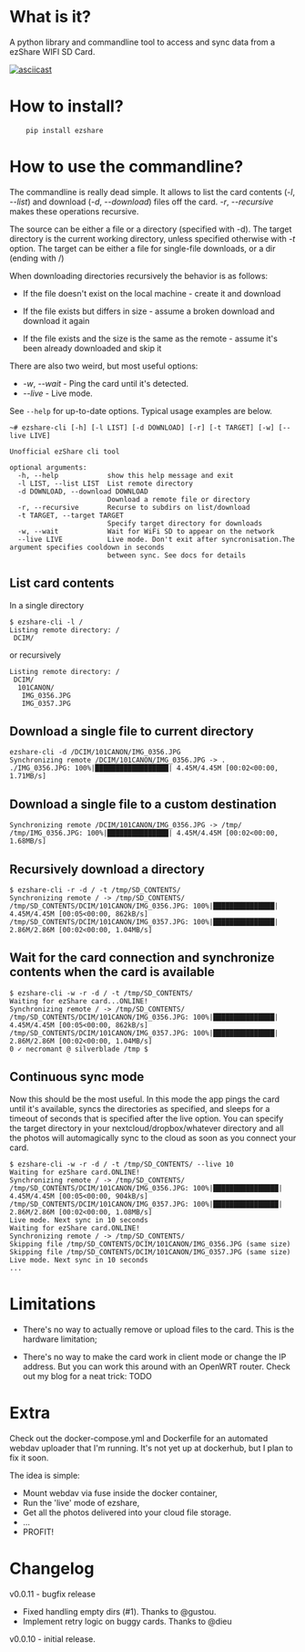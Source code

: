 # What is it?

A python library and commandline tool to access and sync data from a ezShare WIFI SD Card.

[![asciicast](https://asciinema.org/a/R7jcHXTVy1rP97TQdyQfSFwf8.svg)](https://asciinema.org/a/R7jcHXTVy1rP97TQdyQfSFwf8)


# How to install?

```
    pip install ezshare
```

# How to use the commandline?

The commandline is really dead simple. It allows to list the card contents (_-l_, _--list_) and download (_-d_, _--download_) files
off the card. _-r_, _--recursive_ makes these operations recursive.

The source can be either a file or a directory (specified with -d). The target directory is the current working directory, 
unless specified otherwise with _-t_ option. The target can be either a file for single-file downloads, or a dir (ending with /)

When downloading directories recursively the behavior is as follows: 

* If the file doesn't exist on the local machine - create it and download

* If the file exists but differs in size - assume a broken download and download it again

* If the file exists and the size is the same as the remote - assume it's been already downloaded and skip it

There are also two weird, but most useful options: 

* _-w_, _--wait_ - Ping the card until it's detected. 
* _--live_ - Live mode. 

See `--help` for up-to-date options. Typical usage examples are below.

```
~# ezshare-cli [-h] [-l LIST] [-d DOWNLOAD] [-r] [-t TARGET] [-w] [--live LIVE]

Unofficial ezShare cli tool

optional arguments:
  -h, --help            show this help message and exit
  -l LIST, --list LIST  List remote directory
  -d DOWNLOAD, --download DOWNLOAD
                        Download a remote file or directory
  -r, --recursive       Recurse to subdirs on list/download
  -t TARGET, --target TARGET
                        Specify target directory for downloads
  -w, --wait            Wait for WiFi SD to appear on the network
  --live LIVE           Live mode. Don't exit after syncronisation.The argument specifies cooldown in seconds
                        between sync. See docs for details
```

## List card contents

In a single directory

```
$ ezshare-cli -l /
Listing remote directory: /
 DCIM/
```

or recursively

```
Listing remote directory: /
 DCIM/
  101CANON/
   IMG_0356.JPG
   IMG_0357.JPG
```


## Download a single file to current directory

```
ezshare-cli -d /DCIM/101CANON/IMG_0356.JPG 
Synchronizing remote /DCIM/101CANON/IMG_0356.JPG -> .
./IMG_0356.JPG: 100%|██████████████████| 4.45M/4.45M [00:02<00:00, 1.71MB/s]

```

## Download a single file to a custom destination

```
Synchronizing remote /DCIM/101CANON/IMG_0356.JPG -> /tmp/
/tmp/IMG_0356.JPG: 100%|███████████████| 4.45M/4.45M [00:02<00:00, 1.68MB/s]
```

## Recursively download a directory

```
$ ezshare-cli -r -d / -t /tmp/SD_CONTENTS/
Synchronizing remote / -> /tmp/SD_CONTENTS/
/tmp/SD_CONTENTS/DCIM/101CANON/IMG_0356.JPG: 100%|███████████████| 4.45M/4.45M [00:05<00:00, 862kB/s]
/tmp/SD_CONTENTS/DCIM/101CANON/IMG_0357.JPG: 100%|███████████████| 2.86M/2.86M [00:02<00:00, 1.04MB/s]
```

## Wait for the card connection and synchronize contents when the card is available


```
$ ezshare-cli -w -r -d / -t /tmp/SD_CONTENTS/
Waiting for ezShare card...ONLINE!
Synchronizing remote / -> /tmp/SD_CONTENTS/
/tmp/SD_CONTENTS/DCIM/101CANON/IMG_0356.JPG: 100%|███████████████| 4.45M/4.45M [00:05<00:00, 862kB/s]
/tmp/SD_CONTENTS/DCIM/101CANON/IMG_0357.JPG: 100%|███████████████| 2.86M/2.86M [00:02<00:00, 1.04MB/s]
0 ✓ necromant @ silverblade /tmp $ 

```


## Continuous sync mode

Now this should be the most useful. In this mode the app pings the card until it's available, syncs the directories as specified, and sleeps for a timeout of seconds that is specified after the live option. You can specify the target directory in your nextcloud/dropbox/whatever directory and all
the photos will automagically sync to the cloud as soon as you connect your card.

```
$ ezshare-cli -w -r -d / -t /tmp/SD_CONTENTS/ --live 10
Waiting for ezShare card.ONLINE!
Synchronizing remote / -> /tmp/SD_CONTENTS/
/tmp/SD_CONTENTS/DCIM/101CANON/IMG_0356.JPG: 100%|████████████████| 4.45M/4.45M [00:05<00:00, 904kB/s]
/tmp/SD_CONTENTS/DCIM/101CANON/IMG_0357.JPG: 100%|████████████████| 2.86M/2.86M [00:02<00:00, 1.08MB/s]
Live mode. Next sync in 10 seconds
Waiting for ezShare card.ONLINE!
Synchronizing remote / -> /tmp/SD_CONTENTS/
Skipping file /tmp/SD_CONTENTS/DCIM/101CANON/IMG_0356.JPG (same size)
Skipping file /tmp/SD_CONTENTS/DCIM/101CANON/IMG_0357.JPG (same size)
Live mode. Next sync in 10 seconds
...
```


# Limitations

* There's no way to actually remove or upload files to the card. This is the hardware limitation;

* There's no way to make the card work in client mode or change the IP address. But you can work this around with an OpenWRT router. 
Check out my blog for a neat trick: TODO

# Extra

Check out the docker-compose.yml and Dockerfile for an automated webdav uploader that I'm running.
It's not yet up at dockerhub, but I plan to fix it soon.

The idea is simple: 

* Mount webdav via fuse inside the docker container, 
* Run the 'live' mode of ezshare, 
* Get all the photos delivered into your cloud file storage.
* ...
* PROFIT!

# Changelog

v0.0.11 - bugfix release

  * Fixed handling empty dirs (#1). Thanks to @gustou.
  * Implement retry logic on buggy cards. Thanks to @dieu

v0.0.10 - initial release.